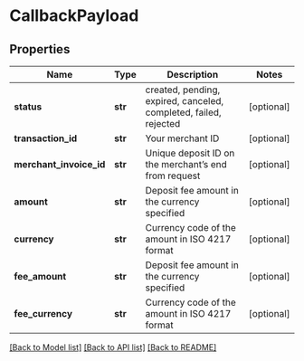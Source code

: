 # CallbackPayload

## Properties
Name | Type | Description | Notes
------------ | ------------- | ------------- | -------------
**status** | **str** | created, pending, expired, canceled, completed, failed, rejected | [optional] 
**transaction_id** | **str** | Your merchant ID | [optional] 
**merchant_invoice_id** | **str** | Unique deposit ID on the merchant’s end from request | [optional] 
**amount** | **str** | Deposit fee amount in the currency specified | [optional] 
**currency** | **str** | Currency code of the amount in ISO 4217 format | [optional] 
**fee_amount** | **str** | Deposit fee amount in the currency specified | [optional] 
**fee_currency** | **str** | Currency code of the amount in ISO 4217 format | [optional] 

[[Back to Model list]](../README.md#documentation-for-models) [[Back to API list]](../README.md#documentation-for-api-endpoints) [[Back to README]](../README.md)

